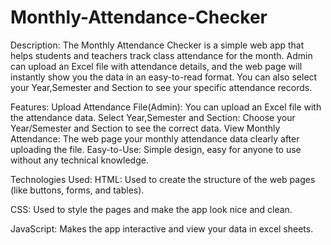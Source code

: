 # Monthly-Attendance-Checker

Description:
The Monthly Attendance Checker is a simple web app that helps students and teachers track class attendance for the month. Admin can upload an Excel file with attendance details, and the web page will instantly show you the data in an easy-to-read format. You can also select your Year,Semester and Section to see your specific attendance records.

Features:
Upload Attendance File(Admin): You can upload an Excel file with the attendance data.
Select Year,Semester and Section: Choose your Year/Semester and Section to see the correct data.
View Monthly Attendance: The web page your monthly attendance data clearly after uploading the file.
Easy-to-Use: Simple design, easy for anyone to use without any technical knowledge.


Technologies Used:
HTML: Used to create the structure of the web pages (like buttons, forms, and tables).

CSS: Used to style the pages and make the app look nice and clean.

JavaScript: Makes the app interactive and view your data in excel sheets.

